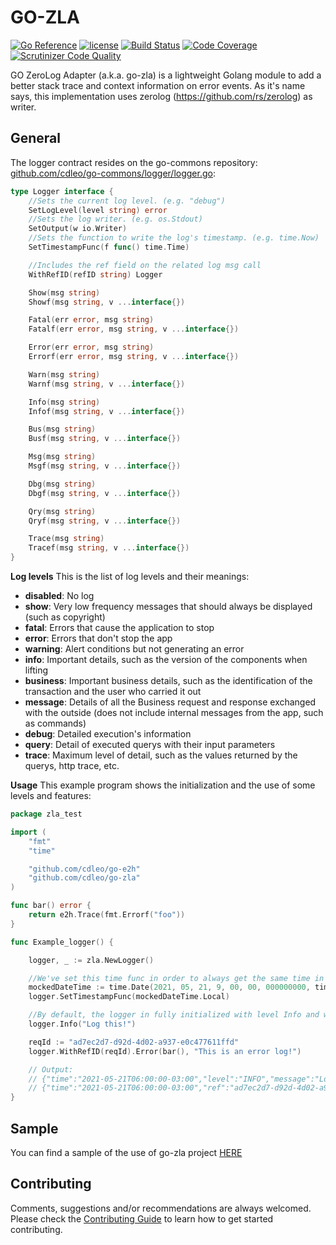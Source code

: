 # GO-ZLA

[![Go Reference](http://img.shields.io/badge/godoc-reference-blue.svg?style=flat)](https://pkg.go.dev/github.com/cdleo/go-zla) [![license](http://img.shields.io/badge/license-MIT-red.svg?style=flat)](https://raw.githubusercontent.com/cdleo/go-zla/master/LICENSE) [![Build Status](https://scrutinizer-ci.com/g/cdleo/go-zla/badges/build.png?b=master)](https://scrutinizer-ci.com/g/cdleo/go-zla/build-status/master) [![Code Coverage](https://scrutinizer-ci.com/g/cdleo/go-zla/badges/coverage.png?b=master)](https://scrutinizer-ci.com/g/cdleo/go-zla/?branch=master) [![Scrutinizer Code Quality](https://scrutinizer-ci.com/g/cdleo/go-zla/badges/quality-score.png?b=master)](https://scrutinizer-ci.com/g/cdleo/go-zla/?branch=master)

GO ZeroLog Adapter (a.k.a. go-zla) is a lightweight Golang module to add a better stack trace and context information on error events.
As it's name says, this implementation uses zerolog (https://github.com/rs/zerolog) as writer.

## General

The logger contract resides on the go-commons repository: [github.com/cdleo/go-commons/logger/logger.go](https://github.com/cdleo/go-commons/blob/master/logger/logger.go):
```go
type Logger interface {
	//Sets the current log level. (e.g. "debug")
	SetLogLevel(level string) error
	//Sets the log writer. (e.g. os.Stdout)
	SetOutput(w io.Writer)
	//Sets the function to write the log's timestamp. (e.g. time.Now)
	SetTimestampFunc(f func() time.Time)

	//Includes the ref field on the related log msg call
	WithRefID(refID string) Logger

	Show(msg string)
	Showf(msg string, v ...interface{})

	Fatal(err error, msg string)
	Fatalf(err error, msg string, v ...interface{})

	Error(err error, msg string)
	Errorf(err error, msg string, v ...interface{})

	Warn(msg string)
	Warnf(msg string, v ...interface{})

	Info(msg string)
	Infof(msg string, v ...interface{})

	Bus(msg string)
	Busf(msg string, v ...interface{})

	Msg(msg string)
	Msgf(msg string, v ...interface{})

	Dbg(msg string)
	Dbgf(msg string, v ...interface{})

	Qry(msg string)
	Qryf(msg string, v ...interface{})

	Trace(msg string)
	Tracef(msg string, v ...interface{})
}
```

**Log levels**
This is the list of log levels and their meanings:
- **disabled**: No log
- **show**: Very low frequency messages that should always be displayed (such as copyright)
- **fatal**: Errors that cause the application to stop
- **error**: Errors that don't stop the app
- **warning**: Alert conditions but not generating an error
- **info**: Important details, such as the version of the components when lifting
- **business**: Important business details, such as the identification of the transaction and the user who carried it out
- **message**: Details of all the Business request and response exchanged with the outside (does not include internal messages from the app, such as commands)
- **debug**: Detailed execution's information
- **query**: Detail of executed querys with their input parameters
- **trace**: Maximum level of detail, such as the values returned by the querys, http trace, etc.

**Usage**
This example program shows the initialization and the use of some levels and features:
```go
package zla_test

import (
	"fmt"
	"time"

	"github.com/cdleo/go-e2h"
	"github.com/cdleo/go-zla"
)

func bar() error {
	return e2h.Trace(fmt.Errorf("foo"))
}

func Example_logger() {

	logger, _ := zla.NewLogger()

	//We've set this time func in order to always get the same time in the logger output
	mockedDateTime := time.Date(2021, 05, 21, 9, 00, 00, 000000000, time.UTC)
	logger.SetTimestampFunc(mockedDateTime.Local)

	//By default, the logger in fully initialized with level Info and writes to StdOutput
	logger.Info("Log this!")

	reqId := "ad7ec2d7-d92d-4d02-a937-e0c477611ffd"
	logger.WithRefID(reqId).Error(bar(), "This is an error log!")

	// Output:
	// {"time":"2021-05-21T06:00:00-03:00","level":"INFO","message":"Log this!","where":"zla_example_test.go:24"}
	// {"time":"2021-05-21T06:00:00-03:00","ref":"ad7ec2d7-d92d-4d02-a937-e0c477611ffd","level":"ERROR","message":"This is an error log!","where":"zla_example_test.go:27","details":{"error":"foo","stack_trace":[{"func":"github.com/cdleo/go-zla_test.bar","caller":"zla_example_test.go:12"}]}}
}
```

## Sample

You can find a sample of the use of go-zla project [HERE](https://github.com/cdleo/go-zla/blob/master/zla_example_test.go)

## Contributing

Comments, suggestions and/or recommendations are always welcomed. Please check the [Contributing Guide](CONTRIBUTING.md) to learn how to get started contributing.
